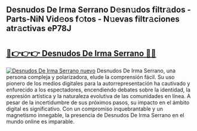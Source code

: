 ## Desnudos De Irma Serrano D𝚎sn𝚞dos filtr𝚊dos - Parts-NiN Vid𝚎os f𝚘tos - N𝚞evas filtr𝚊ciones atr𝚊ctivas eP78J

# <h2><a href="http://mbbqwk0.tromn.icu/?c=Desnudos+De+Irma+Serrano">🔗👉👉👉 Desnudos De Irma Serrano 🔗🔗</a></h2>

[![Desnudos De Irma Serrano nuevo](https://i.imgur.com/pEAQMta.gif)](http://mbbqwk0.tromn.icu/?c=Desnudos+De+Irma+Serrano)
Desnudos De Irma Serrano, una persona compleja y polarizadora, elude la comprensión fácil. Su uso pionero de los medios digitales para la autorrepresentación ha cautivado y enfurecido a los espectadores, encendiendo debates sobre la identidad, la expresión artística y la naturaleza evolutiva de las comunidades en línea. A pesar de la incertidumbre de sus próximos pasos, su impacto en el ámbito digital es significativo. Con un compromiso inquebrantable y un magnetismo innegable, la presencia de Desnudos De Irma Serrano en el mundo online es imparable.
